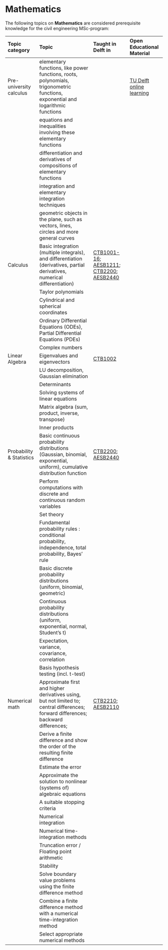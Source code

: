 # Mathematics

The following topics on **Mathematics** are considered prerequisite knowledge for the civil engineering MSc-program:

|Topic category|Topic   |Taught in Delft in  | Open Educational Material |
|:------|:--------|:------------------|:---------------------------|
| Pre-university calculus | elementary functions, like power functions, roots, polynomials, trigonometric functions, exponential and logarithmic functions  | | [TU Delft online learning](https://online-learning.tudelft.nl/courses/pre-university-calculus) |
| | equations and inequalities involving these elementary functions | | 
| | differentiation and derivatives of compositions of elementary functions | |
| |  integration and elementary integration techniques | |
| | geometric objects in the plane, such as vectors, lines, circles and more general curves | | 
| Calculus      | Basic integration (multiple integrals), and differentiation (derivatives, partial derivatives, numerical differentiation)                                                                                                                            | [CTB1001-16](https://studiegids.tudelft.nl/a101_displayCourse.do?course_id=61945);   [AESB1211](https://studiegids.tudelft.nl/a101_displayCourse.do?course_id=62062);  [CTB2200](https://studiegids.tudelft.nl/a101_displayCourse.do?course_id=61196);  [AESB2440](https://studiegids.tudelft.nl/a101_displayCourse.do?course_id=62089)|
|                      | Taylor polynomials                                                                                                                                         |                                 |
|                      | Cylindrical and spherical coordinates                                                                                                                                         |                                 |
|                      | Ordinary Differential Equations (ODEs), Partial Differential Equations (PDEs)                                                                                                                                         |                                 |
|                      | Complex numbers                                                                                                                                         |                                 |
|Linear Algebra        | Eigenvalues and eigenvectors                                                                                                                                         |[CTB1002](https://studiegids.tudelft.nl/a101_displayCourse.do?course_id=61949)                                 |
|                      | LU decomposition, Gaussian elimination                                                                                                                                         |                                 |
|                      | Determinants                                                                                                                                         |                                 |
|                      | Solving systems of linear equations                                                                                                                                          |                                 |
|                      | Matrix algebra (sum, product, inverse, transpose)                                                                                                                                         |                                 |
|                      | Inner products                                                                                                                                          |                                 |
|Probability & Statistics        | Basic continuous probability distributions (Gaussian, binomial, exponential, uniform), cumulative distribution function                                                                                                                                         |[CTB2200](https://studiegids.tudelft.nl/a101_displayCourse.do?course_id=61196);  [AESB2440](https://studiegids.tudelft.nl/a101_displayCourse.do?course_id=62089)                                 |
|                      | Perform computations with discrete and continuous random variables                                                                                                                                         |                                 |
|                      | Set theory                                                                                                                                        |                                 |
|                      | Fundamental probability rules : conditional probability, independence, total probability, Bayes’ rule                                                                                                                                         |                                 |
|                      | Basic discrete probability distributions (uniform, binomial, geometric)                                                                                                                                         |                                 |
|                      | Continuous probability distributions (uniform, exponential, normal, Student’s t)                                                                                                                                         |                                 |
|                      | Expectation, variance, covariance, correlation                                                                                                                                         |                                 |
|                      | Basis hypothesis testing (incl. t-test)                                                                                                                                        |                                 |
|Numerical math         | Approximate first and higher derivatives using, but not limited to; central differences; forward differences; backward differences;                                                                                                                                         |[CTB2210](https://studiegids.tudelft.nl/a101_displayCourse.do?course_id=61994);   [AESB2110](https://studiegids.tudelft.nl/a101_displayCourse.do?course_id=62080)|
|                      | Derive a finite difference and show the order of the resulting finite difference                                                                                                                                        |                                 | 
|                      | Estimate the error                                                                                                                                         |                                 | 
|                      | Approximate the solution to nonlinear (systems of) algebraic equations                                                                                                                                       |                                 | 
|                      | A suitable stopping criteria                                                                                                                                        |                                 | 
|                      | Numerical integration                                                                                                                                         |                                 | 
|                      | Numerical time-integration methods                                                                                                                                         |                                 | 
|                      | Truncation error / Floating point arithmetic                                                                                                                                        |                                 | 
|                      | Stability                                                                                                                                         |                                 | 
|                      | Solve boundary value problems using the finite difference method                                                                                                                                        |                                 | 
|                      | Combine a finite difference method with a numerical time-integration method                                                                                                                                         |                                 | 
|                      | Select appropriate numerical methods                                                                                                                                         |                                 | 
                           
